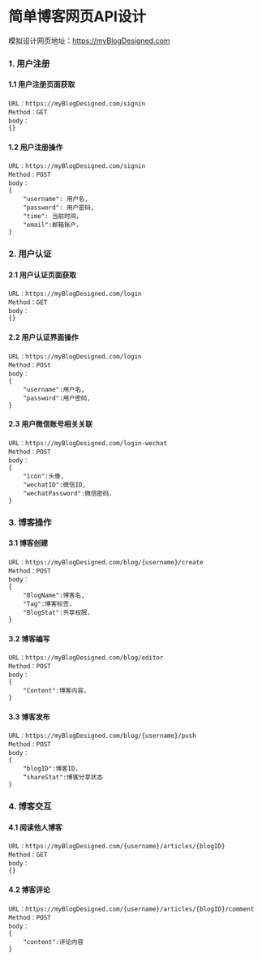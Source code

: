 # 简单博客网页API设计

模拟设计网页地址：https://myBlogDesigned.com

### 1. 用户注册

#### 1.1 用户注册页面获取

```
URL：https://myBlogDesigned.com/signin
Method：GET
body：
{}
```

#### 1.2 用户注册操作

```
URL：https://myBlogDesigned.com/signin
Method：POST
body：
{
	"username": 用户名,
	"password": 用户密码,
	"time": 当前时间，
	"email":邮箱账户，
}
```

### 2. 用户认证

#### 2.1 用户认证页面获取

```
URL：https://myBlogDesigned.com/login
Method：GET
body：
{}
```

#### 2.2 用户认证界面操作

````
URL：https://myBlogDesigned.com/login
Method：POSt
body：
{
	"username":用户名,
	"password":用户密码,
}
````

#### 2.3 用户微信账号相关关联

```
URL：https://myBlogDesigned.com/login-wechat
Method：POST
body：
{
	"icon":头像,
	"wechatID":微信ID,
	"wechatPassword":微信密码，
}
```

### 3. 博客操作

#### 3.1 博客创建

```
URL：https://myBlogDesigned.com/blog/{username}/create
Method：POST
body：
{
	"BlogName":博客名,
	"Tag":博客标签，
	"BlogStat":共享权限，
}
```

#### 3.2 博客编写

```
URL：https://myBlogDesigned.com/blog/editor
Method：POST
body：
{
	"Content":博客内容，
}
```

#### 3.3 博客发布

```
URL：https://myBlogDesigned.com/blog/{username}/push
Method：POST
body：
{
	"blogID":博客ID，
	“shareStat":博客分享状态
}
```

### 4. 博客交互

#### 4.1 阅读他人博客

```
URL：https://myBlogDesigned.com/{username}/articles/{blogID}
Method：GET
body：
{}
```

#### 4.2 博客评论

```
URL：https://myBlogDesigned.com/{username}/articles/{blogID}/comment
Method：POST
body：
{
	"content":评论内容
}
```




